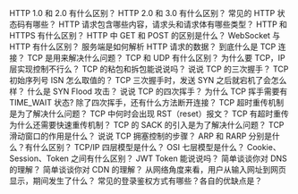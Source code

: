 HTTP 1.0 和 2.0 有什么区别？
HTTP 2.0 和 3.0 有什么区别？
常见的 HTTP 状态码有哪些？
HTTP 请求包含哪些内容，请求头和请求体有哪些类型？
HTTP 和 HTTPS 有什么区别？
HTTP 中 GET 和 POST 的区别是什么？
WebSocket 与 HTTP 有什么区别？
服务端是如何解析 HTTP 请求的数据？
到底什么是 TCP 连接？
TCP 是用来解决什么问题？
TCP 和 UDP 有什么区别？
为什么要 TCP，IP 层实现控制不行么？
TCP 的粘包和拆包能说说吗？
说说 TCP 的三次握手？
TCP 初始序列号 ISN 怎么取值的？
TCP 三次握手时，发送 SYN 之后就宕机了会怎么样？
什么是 SYN Flood 攻击？
说说 TCP 的四次挥手？
为什么 TCP 挥手需要有 TIME_WAIT 状态?
除了四次挥手，还有什么方法断开连接？
TCP 超时重传机制是为了解决什么问题？
TCP 中何时会出现 RST（reset）报文？
TCP 有超时重传为什么还需要快速重传机制？
TCP 的 SACK 的引入是为了解决什么问题？
TCP 滑动窗口的作用是什么？
说说 TCP 拥塞控制的步骤？
ARP 和 RARP 分别是什么？有什么区别？
TCP/IP 四层模型是什么？
OSI 七层模型是什么？
Cookie、Session、Token 之间有什么区别？
JWT Token 能说说吗？
简单谈谈你对 DNS 的理解？
简单谈谈你对 CDN 的理解？
从网络角度来看，用户从输入网址到网页显示，期间发生了什么？
常见的登录鉴权方式有哪些？各自的优缺点是？